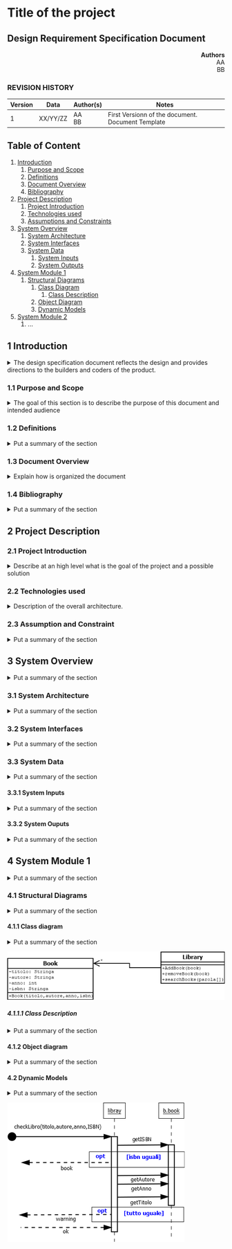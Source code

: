 # Title of the project

## Design Requirement Specification Document


<div align='right'> <b> Authors </b> <br> AA <br> BB  </div>

### REVISION HISTORY

Version | Data | Author(s)| Notes
---------|------|--------|------
1 | XX/YY/ZZ | AA <br> BB | First Versionn of the document. Document Template

## Table of Content

1. [Introduction](#intro)
    1. [Purpose and Scope](#purpose)  
    2. [Definitions](#def)
    3. [Document Overview](#overview)
    4. [Bibliography](#biblio)
2. [Project Description](#description)
    1. [Project Introduction](#project-intro)
    2. [Technologies used](#tech)
    3. [Assumptions and Constraints](#constraints)
3. [System Overview](#system-overview)
    1. [System Architecture](#architecture)
    2. [System Interfaces](#interfaces)
    3. [System Data](#data)
        1. [System Inputs](#inputs)
        2. [System Outputs](#outputs)
4. [System Module 1](#sys-module-1)
    1. [Structural Diagrams](#sd)
        1. [Class Diagram](#cd)
            1. [Class Description](#cd-description)
        2. [Object Diagram](#od)
        3. [Dynamic Models](#dm)
5. [System Module 2](#sys-module-2)
   1. ...

##  <a name="intro"></a>  1 Introduction
<details>
    <summary> The design specification document reflects the design and provides directions to the builders and coders of the product.</summary> 
    Through this document, designers communicate the design for the product to which the builders or coders must comply. The design specification should state how the design will meet the requirements.
</details>
    
### <a name="purpose"></a> 1.1 Purpose and Scope
<details> 
    <summary> The goal of this section is to describe the purpose of this document and intended audience  </summary>
    <p>This sub section should describe ...</p>
</details>

### <a name="def"></a> 1.2 Definitions
<details> 
    <summary> Put a summary of the section
    </summary>
    <p>This sub section should describe ...</p>
    
| First Header  | Second Header |
| ------------- | ------------- |
| Content Cell  | Content Cell  |
| Content Cell  | Content Cell  |
    
</details>

### <a name="overview"></a> 1.3 Document Overview
<details> 
    <summary> Explain how is organized the document
    </summary>
    <p>This sub section should describe ...</p>
</details>

### <a name="biblio"></a> 1.4 Bibliography
<details> 
    <summary> Put a summary of the section
    </summary>
    <p>This sub section should describe ...</p>
</details>

## <a name="description"></a> 2 Project Description

### <a name="project-intro"></a> 2.1 Project Introduction 
<details> 
    <summary>  Describe at an high level what is the goal of the project and a possible solution
    </summary>
    <p>This sub section should describe ...</p>
</details>

### <a name="tech"></a> 2.2 Technologies used

<details> 
    <summary> Description of the overall architecture. </summary>
    <p>Graphical representation of the system architecture.  May be composed by multiple diagrams depending on the differences in the environment
specifications    </p>
</details>

### <a name="constraints"></a> 2.3 Assumption and Constraint 
<details> 
    <summary> Put a summary of the section
    </summary>
    <p>This sub section should describe ...</p>
</details>

## <a name="system-overview"></a>  3 System Overview
<details> 
    <summary> Put a summary of the section
    </summary>
    <p>This sub section should describe ...</p>
</details>

### <a name="architecture"></a>  3.1 System Architecture
<details> 
    <summary> Put a summary of the section
    </summary>
    <p>This sub section should describe ...</p>
</details>

### <a name="interfaces"></a>  3.2 System Interfaces
<details> 
    <summary> Put a summary of the section
    </summary>
    <p>This sub section should describe ...</p>
</details>

### <a name="data"></a>  3.3 System Data
<details> 
    <summary> Put a summary of the section
    </summary>
    <p>This sub section should describe ...</p>
</details>

#### <a name="inputs"></a>  3.3.1 System Inputs
<details> 
    <summary> Put a summary of the section
    </summary>
    <p>This sub section should describe ...</p>
</details>

#### <a name="outputs"></a>  3.3.2 System Ouputs
<details> 
    <summary> Put a summary of the section
    </summary>
    <p>This sub section should describe ...</p>
</details>

## <a name="sys-module-1"></a>  4 System Module 1
<details> 
    <summary> Put a summary of the section
    </summary>
    <p>This sub section should describe ...</p>
</details>

### <a name="sd"></a>  4.1 Structural Diagrams
<details> 
    <summary> Put a summary of the section
    </summary>
    <p>This sub section should describe ...</p>
</details>

#### <a name="cd"></a>  4.1.1 Class diagram
<details> 
    <summary> Put a summary of the section
    </summary>
    <p>This sub section should describe ...</p>
</details>

![Class Diagram](imgs/BookDiagramma.png)
##### <a name="cd-description"></a>  4.1.1.1 Class Description
<details> 
    <summary> Put a summary of the section
    </summary>
    <p>This sub section should describe ...</p>
</details>

#### <a name="od"></a>  4.1.2 Object diagram
<details> 
    <summary> Put a summary of the section
    </summary>
    <p>This sub section should describe ...</p>
</details>

#### <a name="dm"></a>  4.2 Dynamic Models
<details> 
    <summary> Put a summary of the section
    </summary>
    <p>This sub section should describe ...</p>
</details>

![sequence diagram](imgs/SequenceBook.png)

